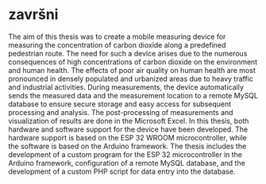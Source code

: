 # završni
  The aim of this thesis was to create a mobile measuring device for measuring the concentration of carbon dioxide along a predefined pedestrian route. The need for such a device arises due to the numerous consequences of high concentrations of carbon dioxide on the environment and human health. The effects of poor air quality on human health are most pronounced in densely populated and urbanized areas due to heavy traffic and industrial activities. During measurements, the device automatically sends the measured data and the measurement location to a remote MySQL database to ensure secure storage and easy access for subsequent processing and analysis. The post-processing of measurements and visualization of results are done in the Microsoft Excel. In this thesis, both hardware and software support for the device have been developed. The hardware support is based on the ESP 32 WROOM microcontroller, while the software is based on the Arduino framework. The thesis includes the development of a custom program for the ESP 32 microcontroller in the Arduino framework, configuration of a remote MySQL database, and the development of a custom PHP script for data entry into the database.

